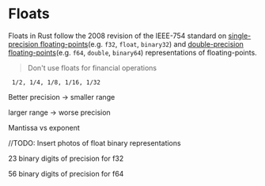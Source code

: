 # Floats

Floats in Rust follow the 2008 revision of the IEEE-754 standard on 
[single-precision floating-points](https://en.wikipedia.org/wiki/Single-precision_floating-point_format)(e.g. `f32`, `float`, `binary32`)
and [double-precision floating-points](https://en.wikipedia.org/wiki/Double-precision_floating-point_format)(e.g. `f64`, `double`, `binary64`) representations of floating-points.

> Don't use floats for financial operations

```
 1/2, 1/4, 1/8, 1/16, 1/32
```

Better precision -> smaller range

larger range -> worse precision

Mantissa vs exponent

//TODO: Insert photos of float binary representations

23 binary digits of precision for f32

56 binary digits of precision for f64


